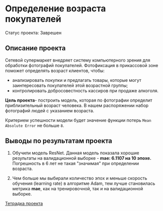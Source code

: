 # Определение возраста покупателей

Статус проекта: Заврешен

## Описание проекта


Сетевой супермаркет внедряет систему компьютерного зрения для обработки фотографий покупателей. Фотофиксация в прикассовой зоне поможет определять возраст клиентов, чтобы:

- анализировать покупки и предлагать товары, которые могут заинтересовать покупателей этой возрастной группы;
- контролировать добросовестность кассиров при продаже алкоголя.

**Цель проекта**- построить модель, которая по фотографии определит приблизительный возраст человека. В нашем распоряжении набор фотографий людей с указанием возраста.

Критерием успешности модели будет значение функции потерь `Mean Absolute Error` не больше `8`.

## Выводы по результатам проекта

1. Обучили модель ResNet. Данная модель показала хорошие результаты на валидационной выборке - **mae: 6.1107 на 10 эпохе.** Погрешность в 6 лет не такая "значимая" при определении возраста.

2. Чем больше мы выбирали количество эпох и меньше  скорость обучения (learning rate) в алгоритме Adam, тем лучше становилась метрика **mae**, как на тренировочной, так и на валидационной выборке.

[Тетрадка проекта](https://github.com/anastasiya-samoylova/Yandex-Praktikum/blob/main/n5_cv_buyer_photo/cv_buyers_photo.ipynb)
